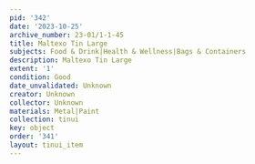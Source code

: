 ```yaml
---
pid: '342'
date: '2023-10-25'
archive_number: 23-01/1-1-45
title: Maltexo Tin Large
subjects: Food & Drink|Health & Wellness|Bags & Containers
description: Maltexo Tin Large
extent: '1'
condition: Good
date_unvalidated: Unknown
creator: Unknown
collector: Unknown
materials: Metal|Paint
collection: tinui
key: object
order: '341'
layout: tinui_item
---
```

